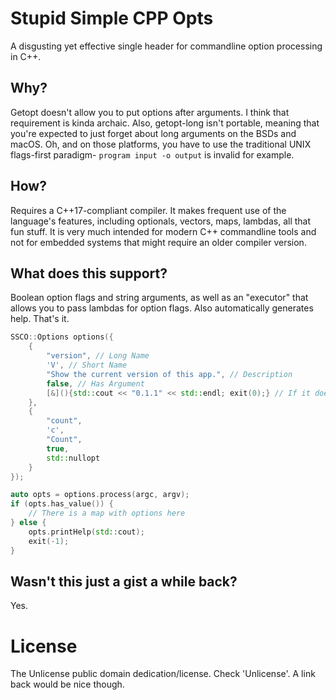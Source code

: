 # Stupid Simple CPP Opts
A disgusting yet effective single header for commandline option processing in C++.

## Why?
Getopt doesn't allow you to put options after arguments. I think that requirement is kinda archaic. Also, getopt-long isn't portable, meaning that you're expected to just forget about long arguments on the BSDs and macOS. Oh, and on those platforms, you have to use the traditional UNIX flags-first paradigm- `program input -o output` is invalid for example.

## How?
Requires a C++17-compliant compiler. It makes frequent use of the language's features, including optionals, vectors, maps, lambdas, all that fun stuff. It is very much intended for modern C++ commandline tools and not for embedded systems that might require an older compiler version.

## What does this support?
Boolean option flags and string arguments, as well as an "executor" that allows you to pass lambdas for option flags. Also automatically generates help. That's it.

```c++
SSCO::Options options({
    {
        "version", // Long Name
        'V', // Short Name
        "Show the current version of this app.", // Description
        false, // Has Argument
        [&](){std::cout << "0.1.1" << std::endl; exit(0);} // If it doesn't have an argument, lambda executor
    },
    {
        "count",
        'c',
        "Count",
        true,
        std::nullopt
    }
});

auto opts = options.process(argc, argv);
if (opts.has_value()) {
    // There is a map with options here
} else {
    opts.printHelp(std::cout);
    exit(-1);
}
```

## Wasn't this just a gist a while back?
Yes.

# License
The Unlicense public domain dedication/license. Check 'Unlicense'. A link back would be nice though.